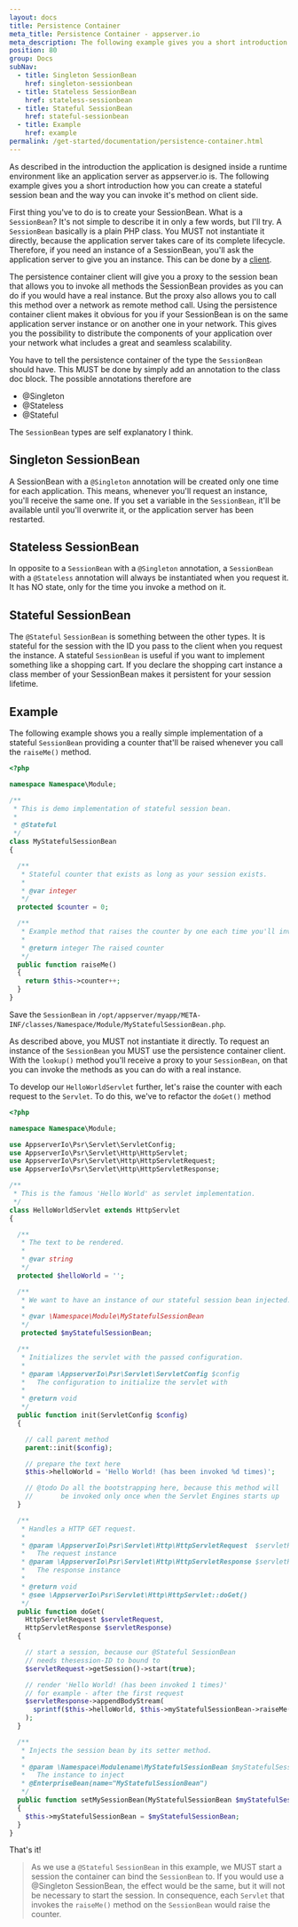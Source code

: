 ```yaml
---
layout: docs
title: Persistence Container
meta_title: Persistence Container - appserver.io
meta_description: The following example gives you a short introduction how you can create a stateful session bean and the way you can invoke it's method on client side.
position: 80
group: Docs
subNav:
  - title: Singleton SessionBean
    href: singleton-sessionbean
  - title: Stateless SessionBean
    href: stateless-sessionbean
  - title: Stateful SessionBean
    href: stateful-sessionbean
  - title: Example
    href: example
permalink: /get-started/documentation/persistence-container.html
---
```


As described in the introduction the application is designed inside a runtime environment like
an application server as appserver.io is. The following example gives you a short introduction 
how you can create a stateful session bean and the way you can invoke it's method on client side.

First thing you've to do is to create your SessionBean. What is a `SessionBean`? It's not simple
to describe it in only a few words, but I'll try. A `SessionBean` basically is a plain PHP class.
You MUST not instantiate it directly, because the application server takes care of its complete
lifecycle. Therefore, if you need an instance of a SessionBean, you'll ask the application server 
to give you an instance. This can be done by a [client](<https://github.com/appserver-io/persistencecontainerclient>).

The persistence container client will give you a proxy to the session bean that allows you to
invoke all methods the SessionBean provides as you can do if you would have a real instance. But
the proxy also allows you to call this method over a network as remote method call. Using the 
persistence container client makes it obvious for you if your SessionBean is on the same 
application server instance or on another one in your network. This gives you the possibility
to distribute the components of your application over your network what includes a great and
seamless scalability.

You have to tell the persistence container of the type the `SessionBean` should have. This MUST 
be done by simply add an annotation to the class doc block. The possible annotations therefore 
are

* @Singleton
* @Stateless
* @Stateful

The `SessionBean` types are self explanatory I think.

## Singleton SessionBean

A SessionBean with a `@Singleton` annotation will be created only one time for each application.
This means, whenever you'll request an instance, you'll receive the same one. If you set a
variable in the `SessionBean`, it'll be available until you'll overwrite it, or the application
server has been restarted.

## Stateless SessionBean

In opposite to a `SessionBean` with a `@Singleton` annotation, a `SessionBean` with a `@Stateless` annotation will always be instantiated when you request it. It has NO state, only for the time you invoke a method on it.

## Stateful SessionBean

The `@Stateful` `SessionBean` is something between the other types. It is stateful for the session
with the ID you pass to the client when you request the instance. A stateful `SessionBean` is 
useful if you want to implement something like a shopping cart. If you declare the shopping cart 
instance a class member of your SessionBean makes it persistent for your session lifetime.

## Example

The following example shows you a really simple implementation of a stateful `SessionBean` providing
a counter that'll be raised whenever you call the `raiseMe()` method.

```php
<?php

namespace Namespace\Module;

/**
 * This is demo implementation of stateful session bean.
 *
 * @Stateful
 */
class MyStatefulSessionBean
{

  /**
   * Stateful counter that exists as long as your session exists.
   *
   * @var integer
   */
  protected $counter = 0;

  /**
   * Example method that raises the counter by one each time you'll invoke it.
   *
   * @return integer The raised counter
   */
  public function raiseMe()
  {
    return $this->counter++;
  }
}
```

Save the `SessionBean` in `/opt/appserver/myapp/META-INF/classes/Namespace/Module/MyStatefulSessionBean.php`.

As described above, you MUST not instantiate it directly. To request an instance of the `SessionBean`
you MUST use the persistence container client. With the `lookup()` method you'll receive a proxy to
your `SessionBean`, on that you can invoke the methods as you can do with a real instance.

To develop our `HelloWorldServlet` further, let's raise the counter with each request to the `Servlet`. To
do this, we've to refactor the `doGet()` method 

```php
<?php

namespace Namespace\Module;

use AppserverIo\Psr\Servlet\ServletConfig;
use AppserverIo\Psr\Servlet\Http\HttpServlet;
use AppserverIo\Psr\Servlet\Http\HttpServletRequest;
use AppserverIo\Psr\Servlet\Http\HttpServletResponse;

/**
 * This is the famous 'Hello World' as servlet implementation.
 */
class HelloWorldServlet extends HttpServlet
{

  /**
   * The text to be rendered.
   *
   * @var string
   */
  protected $helloWorld = '';

  /**
   * We want to have an instance of our stateful session bean injected.
   *
   * @var \Namespace\Module\MyStatefulSessionBean
   */
   protected $myStatefulSessionBean;

  /**
   * Initializes the servlet with the passed configuration.
   *
   * @param \AppserverIo\Psr\Servlet\ServletConfig $config 
   *   The configuration to initialize the servlet with
   *
   * @return void
   */
  public function init(ServletConfig $config)
  {

    // call parent method
    parent::init($config);

    // prepare the text here
    $this->helloWorld = 'Hello World! (has been invoked %d times)';

    // @todo Do all the bootstrapping here, because this method will
    //       be invoked only once when the Servlet Engines starts up
  }

  /**
   * Handles a HTTP GET request.
   *
   * @param \AppserverIo\Psr\Servlet\Http\HttpServletRequest  $servletRequest  
   *   The request instance
   * @param \AppserverIo\Psr\Servlet\Http\HttpServletResponse $servletResponse 
   *   The response instance
   *
   * @return void
   * @see \AppserverIo\Psr\Servlet\Http\HttpServlet::doGet()
   */
  public function doGet(
    HttpServletRequest $servletRequest,
    HttpServletResponse $servletResponse)
  {

    // start a session, because our @Stateful SessionBean
    // needs thesession-ID to bound to
    $servletRequest->getSession()->start(true);

    // render 'Hello World! (has been invoked 1 times)' 
    // for example - after the first request
    $servletResponse->appendBodyStream(
      sprintf($this->helloWorld, $this->myStatefulSessionBean->raiseMe())
    );
  }

  /**
   * Injects the session bean by its setter method.
   *
   * @param \Namespace\Modulename\MyStatefulSessionBean $myStatefulSessionBean 
   *   The instance to inject
   * @EnterpriseBean(name="MyStatefulSessionBean")
   */
  public function setMySessionBean(MyStatefulSessionBean $myStatefulSessionBean)
  {
    $this->myStatefulSessionBean = $myStatefulSessionBean;
  }
}
```

That's it!

> As we use a `@Stateful` `SessionBean` in this example, we MUST start a session the container can
> bind the `SessionBean` to. If you would use a @Singleton SessionBean, the effect would be the
> same, but it will not be necessary to start the session. In consequence, each `Servlet` that 
> invokes the `raiseMe()` method on the `SessionBean` would raise the counter.
